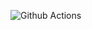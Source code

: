 
![Github Actions](https://github.com/user-attachments/assets/0a3260a7-dd05-433a-a789-58ca446693b5)
